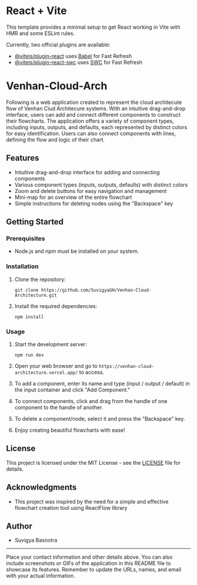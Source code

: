 # React + Vite

This template provides a minimal setup to get React working in Vite with HMR and some ESLint rules.

Currently, two official plugins are available:

- [@vitejs/plugin-react](https://github.com/vitejs/vite-plugin-react/blob/main/packages/plugin-react/README.md) uses [Babel](https://babeljs.io/) for Fast Refresh
- [@vitejs/plugin-react-swc](https://github.com/vitejs/vite-plugin-react-swc) uses [SWC](https://swc.rs/) for Fast Refresh


# Venhan-Cloud-Arch

Following is a web application created to represent the cloud architecute flow of Venhan Clud Architecure systems. With an intuitive drag-and-drop interface, users can add and connect different components to construct their flowcharts. The application offers a variety of component types, including inputs, outputs, and defaults, each represented by distinct colors for easy identification. Users can also connect components with lines, defining the flow and logic of their chart.

## Features

- Intuitive drag-and-drop interface for adding and connecting components
- Various component types (inputs, outputs, defaults) with distinct colors
- Zoom and delete buttons for easy navigation and management
- Mini-map for an overview of the entire flowchart
- Simple instructions for deleting nodes using the "Backspace" key

## Getting Started

### Prerequisites

- Node.js and npm must be installed on your system.

### Installation

1. Clone the repository:

   ```
   git clone https://github.com/SuvigyaGH/Venhan-Cloud-Architecture.git
   ```

2. Install the required dependencies:

   ```
   npm install
   ```

### Usage

1. Start the development server:

   ```
   npm run dev
   ```

2. Open your web browser and go to `https://venhan-cloud-architecture.vercel.app/` to access.

3. To add a component, enter its name and type (input / output / default) in the input container and click "Add Component."

4. To connect components, click and drag from the handle of one component to the handle of another.

5. To delete a component/node, select it and press the "Backspace" key.

6. Enjoy creating beautiful flowcharts with ease!

## License

This project is licensed under the MIT License - see the [LICENSE](LICENSE) file for details.

## Acknowledgments

- This project was inspired by the need for a simple and effective flowchart creation tool using ReactFlow library


## Author

- Suvigya Basnotra

---
Place your contact information and other details above. You can also include screenshots or GIFs of the application in this README file to showcase its features. Remember to update the URLs, names, and email with your actual information.
